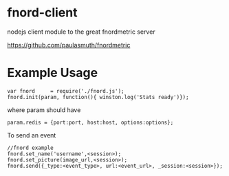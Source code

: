 fnord-client
============

nodejs client module to the great fnordmetric server

https://github.com/paulasmuth/fnordmetric


Example Usage
============

    var fnord     = require('./fnord.js');
    fnord.init(param, function(){ winston.log('Stats ready')});

where param should have 

    param.redis = {port:port, host:host, options:options};


To send an event 

    //fnord example
    fnord.set_name('username',<session>);
    fnord.set_picture(image_url,<session>);
    fnord.send({_type:<event_type>, url:<event_url>, _session:<session>});
